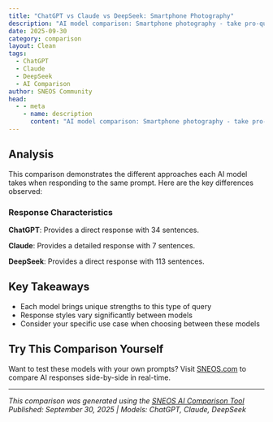 ```yaml
---
title: "ChatGPT vs Claude vs DeepSeek: Smartphone Photography"
description: "AI model comparison: Smartphone photography - take pro-quality photos with phone..."
date: 2025-09-30
category: comparison
layout: Clean
tags:
  - ChatGPT
  - Claude
  - DeepSeek
  - AI Comparison
author: SNEOS Community
head:
  - - meta
    - name: description
      content: "AI model comparison: Smartphone photography - take pro-quality photos with phone..."
---
```


<ChatComparison
  title="ChatGPT vs Claude vs DeepSeek: Smartphone Photography"
  prompt="Smartphone photography - take pro-quality photos with phone"
  :responses='{
    "ChatGPT": "Taking professional-quality photos with your smartphone is entirely possible with the right techniques and tools. Here are some tips to help you capture stunning images using your phone:\n\n### 1. Understand Your Phone Camera\n- **Explore Camera Settings:** Learn about the different modes (portrait, night, panorama) and manual controls (ISO, shutter speed, exposure).\n- **Use the Highest Resolution:** Set your camera to capture images at the highest resolution or quality available.\n\n### 2. Composition Techniques\n- **Rule of Thirds:** Enable the grid lines on your camera and position your subject along these lines or their intersections.\n- **Leading Lines:** Use natural lines (roads, fences) in the scene to guide the viewer\u2019s eye toward the subject.\n- **Framing:** Use elements like windows, arches, or branches to frame your subject.\n- **Symmetry and Patterns:** Look for symmetry or repeating patterns for visual interest.\n- **Background:** Keep the background simple to avoid distractions unless it adds context to the subject.\n\n### 3. Lighting\n- **Use Natural Light:** Early morning and late afternoon (golden hour) provide soft, warm light ideal for photos.\n- **Avoid Harsh Light:** Midday sunlight can create strong shadows; seek shaded areas or diffuse the light if possible.\n- **Use Reflectors:** Even a piece of white paper can bounce light onto your subject to reduce shadows.\n- **Low Light:** Use night mode or keep steady using a tripod; avoid zooming in as it reduces quality.\n\n### 4. Focus and Exposure\n- **Tap to Focus:** Always tap on your subject on the screen to ensure it\u0027s sharp.\n- **Adjust Exposure:** Swipe up or down (on many phones) to brighten or darken the image as needed.\n\n### 5. Use a Tripod or Stabilizer\n- This minimizes shake, especially in low-light or long-exposure shots.\n\n### 6. Editing\n- Use apps like Adobe Lightroom, Snapseed, or VSCO to enhance your photos.\n- Adjust brightness, contrast, saturation, sharpness, and crop for better composition.\n- Avoid over-editing; keep it natural.\n\n### 7. Use External Lenses\n- Clip-on lenses (wide-angle, macro, telephoto) can expand your creative options.\n\n### 8. Avoid Digital Zoom\n- Instead, move closer to your subject for better clarity.\n\n### 9. Shoot in RAW (if available)\n- RAW files retain more image data, allowing better control in editing.\n\n### 10. Practice\n- Experiment with different angles, perspectives, and subjects to improve your skills.\n\n---\n\nBy applying these techniques, your smartphone photography can reach a professional level without needing expensive equipment. Happy shooting!",
    "Claude": "# Pro-Quality Smartphone Photography Guide\n\n## Master Your Camera Settings\n\n### **Manual Mode Essentials**\n- **ISO**: Keep as low as possible (100-400) to reduce noise\n- **Shutter Speed**: Use faster speeds (1/60s\u002B) for sharp handheld shots\n- **Focus**: Tap to focus on your main subject, use focus peaking if available\n- **Exposure Compensation**: Adjust brightness without changing other settings\n\n### **Key Camera Features to Use**\n- **RAW format**: Captures more data for better editing flexibility\n- **Gridlines**: Enable rule of thirds for better composition\n- **Manual focus**: For precise control in challenging conditions\n- **Histogram**: Monitor exposure levels in real-time\n\n## Composition Techniques\n\n### **Rule of Thirds**\n- Place subjects along grid lines or intersections\n- Horizon on upper or lower third, not center\n- Creates more dynamic, visually interesting images\n\n### **Leading Lines**\n- Use roads, fences, or architectural elements\n- Guide the viewer\u0027s eye through the frame\n- Create depth and dimension\n\n### **Framing \u0026 Depth**\n- Include foreground, middle ground, and background elements\n- Use doorways, branches, or structures as natural frames\n- Creates layers and visual interest\n\n## Lighting Mastery\n\n### **Golden Hour Magic**\n- Shoot 1 hour after sunrise or before sunset\n- Provides warm, soft, flattering light\n- Reduces harsh shadows and contrast\n\n### **Blue Hour**\n- 30 minutes after sunset or before sunrise\n- Perfect for cityscapes and architectural shots\n- Balances artificial and natural light\n\n### **Overcast Advantage**\n- Clouds act as a natural softbox\n- Even lighting perfect for portraits\n- Reduces harsh shadows and bright spots\n\n## Advanced Techniques\n\n### **HDR (High Dynamic Range)**\n- Use for high-contrast scenes\n- Captures detail in both shadows and highlights\n- Don\u0027t overprocess - keep it natural\n\n### **Focus Stacking**\n- Take multiple shots at different focus points\n- Blend for maximum sharpness throughout\n- Great for macro and landscape photography\n\n### **Long Exposure**\n- Use tripod or stable surface\n- Create motion blur in water or clouds\n- Use ND filters or built-in long exposure modes\n\n## Essential Accessories\n\n### **Must-Have Gear**\n- **Tripod**: Crucial for sharp images in low light\n- **Lens attachments**: Wide-angle, macro, or telephoto\n- **Polarizing filter**: Reduces reflections, enhances skies\n- **External lighting**: LED panels or reflectors\n\n### **Smartphone-Specific Tools**\n- **Gimbal stabilizer**: For smooth video and sharp photos\n- **Lens cleaning kit**: Keep optics spotless\n- **Power bank**: Extended shooting sessions\n- **Camera remote**: Minimize camera shake\n\n## Post-Processing Tips\n\n### **Essential Apps**\n- **Lightroom Mobile**: Professional-grade editing\n- **Snapseed**: Free, powerful editing tools\n- **VSCO**: Film-inspired filters and adjustments\n\n### **Key Editing Steps**\n1. **Basic adjustments**: Exposure, highlights, shadows\n2. **Color grading**: Enhance mood and atmosphere\n3. **Sharpening**: Subtle enhancement for crisp details\n4. **Noise reduction**: Clean up high-ISO images\n\n## Pro Tips for Better Results\n\n### **Stability \u0026 Sharpness**\n- Use both hands, tuck elbows against body\n- Lean against walls or stable surfaces\n- Use timer or voice commands to avoid camera shake\n- Clean lens regularly for maximum clarity\n\n### **Portrait Photography**\n- Use portrait mode for natural background blur\n- Position subject 3-8 feet away for best effect\n- Watch for good catch-light in eyes\n- Avoid direct overhead lighting\n\n### **Landscape Photography**\n- Use wide-angle lens or mode\n- Include interesting foreground elements\n- Shoot in RAW for maximum editing flexibility\n- Check focus on distant objects\n\n## Common Mistakes to Avoid\n\n- **Over-editing**: Keep adjustments natural and realistic\n- **Ignoring backgrounds**: Always check what\u0027s behind your subject\n- **Poor timing**: Wait for better light instead of rushing\n- **Not experimenting**: Try different angles and perspectives\n- **Forgetting backup**: Save important shots to cloud storage\n\n## Practice Exercises\n\n1. **Daily Photo Challenge**: Take one intentional photo daily\n2. **Single Subject Series**: Photograph one object in 10 different ways\n3.",
    "DeepSeek": "Of course! You\u0027re right\u2014today\u0027s smartphones are incredibly powerful cameras that live in our pockets. \u0022Pro-quality\u0022 is less about the gear and more about the photographer\u0027s knowledge and technique.\n\nHere is a comprehensive guide to taking pro-quality photos with your smartphone, broken down into key areas.\n\n---\n\n### Part 1: Master Your Mindset (The \u0022Pro\u0022 Philosophy)\n\n1.  **Your Phone is a Camera:** The first step is to stop thinking of it as a \u0022phone that takes pictures\u0022 and start thinking of it as a \u0022camera that makes calls.\u0022 This mental shift makes you more intentional.\n2.  **Light is Everything:** Pros will always say this. No amount of megapixels can beat beautiful, well-used light. Your primary goal is to find and harness good light.\n3.  **Composition Over Megapixels:** A beautifully composed 12MP photo is infinitely better than a poorly composed 108MP one.\n4.  **Post-Processing is Non-Negotiable:** Pro photos are rarely straight out of the camera (SOOC). Editing is the final, crucial step to making your vision come to life.\n\n---\n\n### Part 2: The Technical Foundation (Getting the Shot Right)\n\n#### A. Nail the Focus and Exposure\n*   **Tap to Focus:** Tap your screen on your main subject. This tells the camera what\u0027s most important.\n*   **Control Exposure Manually:** After tapping to focus, a little sun icon or slider will appear. Slide your finger up or down to brighten or darken the image **before** you take the shot. Don\u0027t rely on fixing a dark photo later.\n\n#### B. Shoot in \u0022Pro\u0022 or \u0022Manual\u0022 Mode\nIf your phone has it, **use it.** This is the single biggest step towards pro-quality. It gives you control over:\n*   **ISO:** The sensor\u0027s sensitivity to light. Keep it as LOW as possible (e.g., 50-200) to avoid grain (noise). Increase it only in very dark situations.\n*   **Shutter Speed:** How long the shutter stays open. Use fast speeds (1/250s\u002B) to freeze motion (sports, kids). Use slow speeds (1/15s or slower) for creative blur (light trails, smooth water). **Use a tripod for slow speeds!**\n*   **White Balance (WB):** Adjust this to make sure whites look white, not blue or orange. You can set it manually (e.g., Daylight, Cloudy, Tungsten) or use a custom Kelvin value for precision.\n*   **Focus:** Switch between Auto and Manual Focus for tricky situations.\n\n#### C. Shoot in RAW Format (If Available)\nRAW files (like DNG) capture vastly more data than JPEGs. They look flat out of the camera but give you immense flexibility in editing to recover shadows/highlights and adjust colors without losing quality. **This is a game-changer.**\n\n---\n\n### Part 3: The Art of Composition (Arranging Your Shot)\n\nThese are timeless rules that work regardless of your camera.\n\n1.  **Rule of Thirds:** Turn on the gridlines in your camera settings. Place your subject where the lines intersect for a more dynamic and balanced photo.\n2.  **Leading Lines:** Use natural lines (roads, paths, fences, rivers) to lead the viewer\u0027s eye *into* the photograph and towards your subject.\n3.  **Find Framing:** Use elements like windows, archways, or tree branches to frame your subject, adding depth and focusing attention.\n4.  **Play with Perspective:** Don\u0027t just shoot from eye level. Get down low, climb up high, or shoot from the hip. Changing your angle can make a mundane scene extraordinary.\n5.  **Embrace Negative Space:** Leaving a lot of empty space (like a clear sky or a blank wall) around your subject can create a powerful, minimalist, and professional look.\n6.  **Look for Symmetry and Patterns:** The human eye is drawn to symmetry and repeating patterns. They create a sense of harmony and order.\n\n---\n\n### Part 4: Essential Smartphone Accessories\n\nYou don\u0027t need much, but a few small tools can elevate your game.\n\n*   **A Tripod (\u0026 Smartphone Mount):** Essential for low-light shots, long exposures, self-portraits, and ensuring razor-sharp images. Get a small, flexible one for travel.\n*   **A Lens Cleaning Cloth:** A smudged lens is the #1 cause of soft, hazy photos. Wipe it clean before every shoot.\n*   **External Storage/Cloud Backup:** Pros don\u0027t lose photos. Regularly back up your work.\n*   *Bonus/Advanced:*\n    *   **Moment Lenses:** Clip-on lenses (wide, tele, macro) that can significantly expand your phone\u0027s optical capabilities.\n    *   **External Light:** A small, portable LED light can work wonders for portraits or product shots in dim light.\n\n---\n\n### Part 5: The Magic of Editing (From Good to Pro)\n\nShoot with editing in mind. Here\u2019s a simple workflow using apps like **Lightroom Mobile** (highly recommended), **Snapseed**, or **VSCO**.\n\n1.  **Crop \u0026 Straighten:** First, fix your composition. Straighten horizons and crop to remove distractions.\n2.  **Adjust Exposure \u0026 Contrast:**\n    *   Increase **Exposure** if needed.\n    *   Boost **Contrast** almost always to add punch.\n    *   Adjust **Highlights** (pull down to recover detail in bright skies) and **Shadows** (lift up to reveal detail in dark areas).\n3.  **Work with Color:**\n    *   Increase **Vibrance** for a smart color boost (it\u0027s more subtle than Saturation).\n    *   Adjust **White Balance** to get the colors looking natural or creative.\n4.  **Add Sharpening \u0026 Reduce Noise:**\n    *   Apply a moderate amount of **Sharpening**.\n    *   Use **Noise Reduction** if you shot with a high ISO.\n5.  **Create a \u0022Look\u0022 (Presets/Filters):** Once you develop an editing style you like, you can save it as a preset to apply to similar photos for a consistent look.\n\n---\n\n### Part 6: Pro Tips for Specific Situations\n\n*   **Portraits:**\n    *   Use \u0022Portrait Mode\u0022 wisely. It works best with a clear subject and a busy background.\n    *   Shoot during the **\u0022Golden Hour\u0022** (hour after sunrise/before sunset) for the most flattering light.\n    *   Get on eye-level with your subject.\n*   **Landscapes:**\n    *   Use a tripod and a low ISO for maximum clarity.\n    *   Use the ultra-wide lens for epic scale, but the main lens often has better quality.\n    *   Look for a foreground element to create a sense of depth.\n*   **Low Light:**\n    *   **Use a tripod.** This is non-negotiable.\n    *   Use Night Mode, or better yet, use Pro Mode with a low ISO and a slow shutter speed (e.g., 2-10 seconds).\n    *   Avoid using the flash.\n*   **Macro:**\n    *   Get *very* close. Use your phone\u0027s macro mode if it has one, or get a clip-on macro lens.\n    *   Ensure your subject is perfectly still and that you have good, even light.\n\n### Your Action Plan:\n\n1.  **Today:** Clean your lens and turn on the camera grid.\n2.  **This Week:** Experiment with tapping to focus and manually adjusting exposure for every shot.\n3.  **This Month:** Dive into your phone\u0027s Pro/Manual mode. Take the same photo with Auto and Manual settings to see the difference.\n4.  **Ongoing:** Download a powerful editing app like Lightroom Mobile and practice the basic editing workflow.\n\nThe best camera is the one you have with you. By mastering these techniques, you\u0027ll stop taking snapshots and start creating photographs you\u0027ll be proud to call your own."
  }'
  published-date="22:46"
/>

## Analysis

This comparison demonstrates the different approaches each AI model takes when responding to the same prompt. Here are the key differences observed:

### Response Characteristics

**ChatGPT**: Provides a direct response with 34 sentences. 

**Claude**: Provides a detailed response with 7 sentences. 

**DeepSeek**: Provides a direct response with 113 sentences. 

## Key Takeaways

- Each model brings unique strengths to this type of query
- Response styles vary significantly between models
- Consider your specific use case when choosing between these models

## Try This Comparison Yourself

Want to test these models with your own prompts? Visit [SNEOS.com](https://sneos.com) to compare AI responses side-by-side in real-time.

---

*This comparison was generated using the [SNEOS AI Comparison Tool](https://sneos.com)*
*Published: September 30, 2025 | Models: ChatGPT, Claude, DeepSeek*
